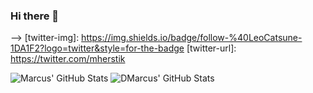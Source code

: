 ### Hi there 👋

<!--
**Mherstik/Mherstik** is a ✨ _special_ ✨ repository because its `README.md` (this file) appears on your GitHub profile.

Here are some ideas to get you started:

- 🔭 I’m currently working on ...
- 🌱 I’m currently learning ...
- 👯 I’m looking to collaborate on ...
- 🤔 I’m looking for help with ...
- 💬 Ask me about ...
- 📫 How to reach me: ...
- 😄 Pronouns: ...
- ⚡ Fun fact: ...
[![Twitter][twitter-img]][twitter-url]
[![Twitch][twitch-img]][twitch-url]
[![YouTube][youtube-img]][youtube-url]
[![Keybase][keybase-img]][keybase-url]
<!-- ![LinkTree][linktree-img]][linktree-url] -->
<!-- [twitter-img]: https://img.shields.io/twitter/follow/TheDeltaProto?color=1d9bf0&label=Follow&logo=twitter&style=for-the-badge -->

<!-- [linktree-img]: https://img.shields.io/badge/LinkTree-Visit-39e09b?logo=linktree&style=for-the-badge -->
<!-- [linktree-url]: https://linktr.ee/deltaproto -->

-->
[twitter-img]: https://img.shields.io/badge/follow-%40LeoCatsune-1DA1F2?logo=twitter&style=for-the-badge
[twitter-url]: https://twitter.com/mherstik
<!-- [twitch-img]: https://img.shields.io/twitch/status/mherstik?color=9046ff&label=Twitch&logo=twitch&style=for-the-badge -->
<!-- [twitch-url]: https://twitch.tv/mherstik -->
[youtube-img]: https://img.shields.io/youtube/channel/subscribers/UCR_rDSaMq_2LvlyKfCKS2uw?label=Subscribe&logo=youtube&logoColor=f00&style=for-the-badge
[youtube-url]: https://www.youtube.com/channel/@mherstik?sub_confirmation=1
[keybase-img]: https://img.shields.io/keybase/pgp/mherstik?logo=keybase&style=for-the-badge
[keybase-url]: https://keybase.io/mherstik


![Marcus' GitHub Stats](https://github-readme-stats.vercel.app/api?username=Mherstik&show_icons=true&theme=gruvbox)
![DMarcus' GitHub Stats](https://github-readme-stats.vercel.app/api/top-langs?username=Mherstik&show_icons=true&theme=gruvbox&layout=compact)
